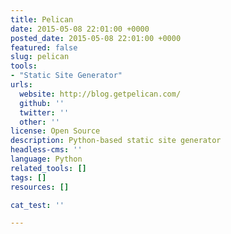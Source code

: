 ```yaml
---
title: Pelican
date: 2015-05-08 22:01:00 +0000
posted_date: 2015-05-08 22:01:00 +0000
featured: false
slug: pelican
tools:
- "Static Site Generator"
urls:
  website: http://blog.getpelican.com/
  github: ''
  twitter: ''
  other: ''
license: Open Source
description: Python-based static site generator
headless-cms: ''
language: Python
related_tools: []
tags: []
resources: []

cat_test: ''

---
```

